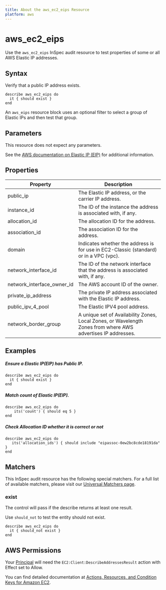 ```yaml
---
title: About the aws_ec2_eips Resource
platform: aws
---
```


# aws\_ec2\_eips

Use the `aws_ec2_eips` InSpec audit resource to test properties of some or all AWS Elastic IP addresses.

## Syntax

Verify that a public IP address exists.

    describe aws_ec2_eips do
      it { should exist }
    end

An `aws_eips` resource block uses an optional filter to select a group of Elastic IPs and then test that group.

## Parameters

This resource does not expect any parameters.

See the [AWS documentation on Elastic IP (EIP)](https://docs.aws.amazon.com/AWSCloudFormation/latest/UserGuide/aws-properties-ec2-eip.html) for additional information.

## Properties

| Property | Description|
| --- | --- |
| public_ip | The Elastic IP address, or the carrier IP address. |
| instance_id | The ID of the instance the address is associated with, if any. |
| allocation_id | The allocation ID for the address. |
| association_id | The association ID for the address. |
| domain | Indicates whether the address is for use in EC2-Classic (standard) or in a VPC (vpc). |
| network_interface_id | The ID of the network interface that the address is associated with, if any. |
| network_interface_owner_id | The AWS account ID of the owner. |
| private_ip_address | The private IP address associated with the Elastic IP address. |
| public_ipv_4_pool | The Elastic IPV4 pool address. |
| network_border_group | A unique set of Availability Zones, Local Zones, or Wavelength Zones from where AWS advertises IP addresses. |

## Examples

##### Ensure a Elastic IP(EIP) has Public IP.
    describe aws_ec2_eips do
      it { should exist }
    end

##### Match count of Elastic IP(EIP).
    describe aws_ec2_eips do
        its('count') { should eq 5 }
    end

##### Check Allocation ID whether it is correct or not
    describe aws_ec2_eips do
       its('allocation_ids') { should include "eipassoc-0ew2bc8cde18191da" }
    end

## Matchers

This InSpec audit resource has the following special matchers. For a full list of available matchers, please visit our [Universal Matchers page](https://www.inspec.io/docs/reference/matchers/).

### exist

The control will pass if the describe returns at least one result.

Use `should_not` to test the entity should not exist.

    describe aws_ec2_eips do
      it { should_not exist }
    end

## AWS Permissions

Your [Principal](https://docs.aws.amazon.com/IAM/latest/UserGuide/intro-structure.html#intro-structure-principal) will need the `EC2:Client:DescribeAddressesResult` action with Effect set to Allow.

You can find detailed documentation at [Actions, Resources, and Condition Keys for Amazon EC2](https://docs.aws.amazon.com/IAM/latest/UserGuide/list_amazonec2.html).
